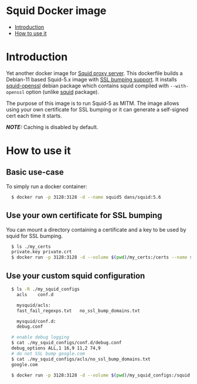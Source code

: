 # Squid Docker image

- [Introduction](#introduction)
- [How to use it](#how-to-use-it)

# Introduction

Yet another docker image for [Squid proxy server](http://www.squid-cache.org/).
This dockerfile builds a Debian-11 based Squid-5.x image with
[SSL bumping support](https://wiki.squid-cache.org/Features/SslBump).
It installs [squid-openssl](https://packages.debian.org/sid/squid-openssl) debian package
which contains squid compiled with `--with-openssl` option
(unlike [squid](https://packages.debian.org/sid/squid) package).

The purpose of this image is to run Squid-5 as MITM. The image allows using your own
certificate for SSL bumping or it can generate a self-signed cert each time it starts.

**_NOTE:_**  Caching is disabled by default.

# How to use it

## Basic use-case

To simply run a docker container:

```bash
  $ docker run -p 3128:3128 -d --name squid5 dans/squid:5.6
```

## Use your own certificate for SSL bumping

You can mount a directory containing a certificate and a key to be used by squid for SSL bumping.

```bash
  $ ls ./my_certs
  private.key private.crt
  $ docker run -p 3128:3128 -d --volume $(pwd)/my_certs:/certs --name squid5 dans/squid:5.6
```

## Use your custom squid configuration

```bash
  $ ls -R ./my_squid_configs
    acls	conf.d

    mysquid/acls:
    fast_fail_regexps.txt	no_ssl_bump_domains.txt

    mysquid/conf.d:
    debug.conf

  # enable debug logging
  $ cat ./my_squid_configs/conf.d/debug.conf
  debug_options ALL,1 16,9 11,2 74,9
  # do not SSL bump google.com
  $ cat ./my_squid_configs/acls/no_ssl_bump_domains.txt
  google.com

  $ docker run -p 3128:3128 -d --volume $(pwd)/my_squid_configs:/squid --name squid5 dans/squid:5.6
```
